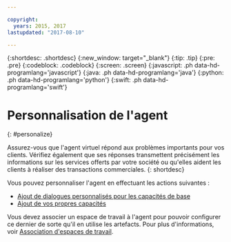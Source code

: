 ```yaml
---

copyright:
  years: 2015, 2017
lastupdated: "2017-08-10"

---
```


{:shortdesc: .shortdesc}
{:new_window: target="_blank"}
{:tip: .tip}
{:pre: .pre}
{:codeblock: .codeblock}
{:screen: .screen}
{:javascript: .ph data-hd-programlang='javascript'}
{:java: .ph data-hd-programlang='java'}
{:python: .ph data-hd-programlang='python'}
{:swift: .ph data-hd-programlang='swift'}

# Personnalisation de l'agent
{: #personalize}

Assurez-vous que l'agent virtuel répond aux problèmes importants pour vos clients. Vérifiez également que ses réponses transmettent précisément les informations sur les services offerts par votre société ou qu'elles aident les clients à réaliser des transactions commerciales.
{: shortdesc}

Vous pouvez personnaliser l'agent en effectuant les actions suivantes :

- [Ajout de dialogues personnalisés pour les capacités de base](add-custom-dialog.html)
- [Ajout de vos propres capacités](add-custom-capabilities.html)

Vous devez associer un espace de travail à l'agent pour pouvoir configurer ce dernier de sorte qu'il en utilise les artefacts. Pour plus d'informations, voir [Association d'espaces de travail](link_workspace.html).
